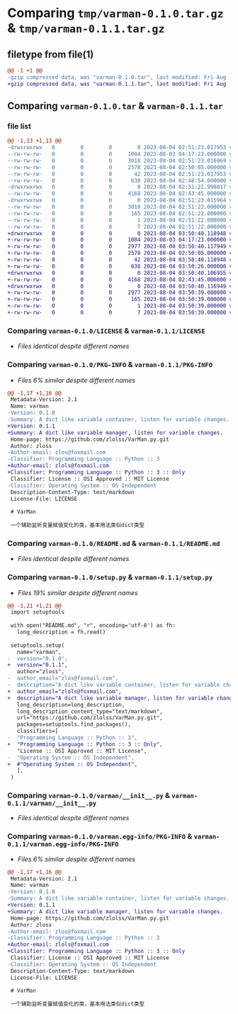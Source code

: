 # Comparing `tmp/varman-0.1.0.tar.gz` & `tmp/varman-0.1.1.tar.gz`

## filetype from file(1)

```diff
@@ -1 +1 @@
-gzip compressed data, was "varman-0.1.0.tar", last modified: Fri Aug  4 02:51:23 2023, max compression
+gzip compressed data, was "varman-0.1.1.tar", last modified: Fri Aug  4 03:50:40 2023, max compression
```

## Comparing `varman-0.1.0.tar` & `varman-0.1.1.tar`

### file list

```diff
@@ -1,13 +1,13 @@
-drwxrwxrwx   0        0        0        0 2023-08-04 02:51:23.017953 varman-0.1.0/
--rw-rw-rw-   0        0        0     1084 2023-08-03 04:17:23.000000 varman-0.1.0/LICENSE
--rw-rw-rw-   0        0        0     3018 2023-08-04 02:51:23.016969 varman-0.1.0/PKG-INFO
--rw-rw-rw-   0        0        0     2578 2023-08-04 02:50:05.000000 varman-0.1.0/README.md
--rw-rw-rw-   0        0        0       42 2023-08-04 02:51:23.017953 varman-0.1.0/setup.cfg
--rw-rw-rw-   0        0        0      630 2023-08-04 02:48:54.000000 varman-0.1.0/setup.py
-drwxrwxrwx   0        0        0        0 2023-08-04 02:51:22.998817 varman-0.1.0/varman/
--rw-rw-rw-   0        0        0     4168 2023-08-04 02:43:45.000000 varman-0.1.0/varman/__init__.py
-drwxrwxrwx   0        0        0        0 2023-08-04 02:51:23.015964 varman-0.1.0/varman.egg-info/
--rw-rw-rw-   0        0        0     3018 2023-08-04 02:51:22.000000 varman-0.1.0/varman.egg-info/PKG-INFO
--rw-rw-rw-   0        0        0      165 2023-08-04 02:51:22.000000 varman-0.1.0/varman.egg-info/SOURCES.txt
--rw-rw-rw-   0        0        0        1 2023-08-04 02:51:22.000000 varman-0.1.0/varman.egg-info/dependency_links.txt
--rw-rw-rw-   0        0        0        7 2023-08-04 02:51:22.000000 varman-0.1.0/varman.egg-info/top_level.txt
+drwxrwxrwx   0        0        0        0 2023-08-04 03:50:40.118948 varman-0.1.1/
+-rw-rw-rw-   0        0        0     1084 2023-08-03 04:17:23.000000 varman-0.1.1/LICENSE
+-rw-rw-rw-   0        0        0     2977 2023-08-04 03:50:40.117949 varman-0.1.1/PKG-INFO
+-rw-rw-rw-   0        0        0     2578 2023-08-04 02:50:05.000000 varman-0.1.1/README.md
+-rw-rw-rw-   0        0        0       42 2023-08-04 03:50:40.118948 varman-0.1.1/setup.cfg
+-rw-rw-rw-   0        0        0      638 2023-08-04 03:50:26.000000 varman-0.1.1/setup.py
+drwxrwxrwx   0        0        0        0 2023-08-04 03:50:40.106955 varman-0.1.1/varman/
+-rw-rw-rw-   0        0        0     4168 2023-08-04 02:43:45.000000 varman-0.1.1/varman/__init__.py
+drwxrwxrwx   0        0        0        0 2023-08-04 03:50:40.116949 varman-0.1.1/varman.egg-info/
+-rw-rw-rw-   0        0        0     2977 2023-08-04 03:50:39.000000 varman-0.1.1/varman.egg-info/PKG-INFO
+-rw-rw-rw-   0        0        0      165 2023-08-04 03:50:39.000000 varman-0.1.1/varman.egg-info/SOURCES.txt
+-rw-rw-rw-   0        0        0        1 2023-08-04 03:50:39.000000 varman-0.1.1/varman.egg-info/dependency_links.txt
+-rw-rw-rw-   0        0        0        7 2023-08-04 03:50:39.000000 varman-0.1.1/varman.egg-info/top_level.txt
```

### Comparing `varman-0.1.0/LICENSE` & `varman-0.1.1/LICENSE`

 * *Files identical despite different names*

### Comparing `varman-0.1.0/PKG-INFO` & `varman-0.1.1/PKG-INFO`

 * *Files 6% similar despite different names*

```diff
@@ -1,17 +1,16 @@
 Metadata-Version: 2.1
 Name: varman
-Version: 0.1.0
-Summary: A dict like variable container, listen for variable changes.
+Version: 0.1.1
+Summary: A dict like variable manager, listen for variable changes.
 Home-page: https://github.com/zlolss/VarMan.py.git
 Author: zloss
-Author-email: zlos@foxmail.com
-Classifier: Programming Language :: Python :: 3
+Author-email: zlols@foxmail.com
+Classifier: Programming Language :: Python :: 3 :: Only
 Classifier: License :: OSI Approved :: MIT License
-Classifier: Operating System :: OS Independent
 Description-Content-Type: text/markdown
 License-File: LICENSE
 
 # VarMan
 
 一个辅助监听变量赋值变化的类，基本用法类似dict类型
```

### Comparing `varman-0.1.0/README.md` & `varman-0.1.1/README.md`

 * *Files identical despite different names*

### Comparing `varman-0.1.0/setup.py` & `varman-0.1.1/setup.py`

 * *Files 19% similar despite different names*

```diff
@@ -1,21 +1,21 @@
 import setuptools
 
 with open("README.md", "r", encoding='utf-8') as fh:
   long_description = fh.read()
 
 setuptools.setup(
   name="varman",
-  version="0.1.0",
+  version="0.1.1",
   author="zloss",
-  author_email="zlos@foxmail.com",
-  description="A dict like variable container, listen for variable changes.",
+  author_email="zlols@foxmail.com",
+  description="A dict like variable manager, listen for variable changes.",
   long_description=long_description,
   long_description_content_type="text/markdown",
   url="https://github.com/zlolss/VarMan.py.git",
   packages=setuptools.find_packages(),
   classifiers=[
-  "Programming Language :: Python :: 3",
+  "Programming Language :: Python :: 3 :: Only",
   "License :: OSI Approved :: MIT License",
-  "Operating System :: OS Independent",
+  #"Operating System :: OS Independent",
   ],
 )
```

### Comparing `varman-0.1.0/varman/__init__.py` & `varman-0.1.1/varman/__init__.py`

 * *Files identical despite different names*

### Comparing `varman-0.1.0/varman.egg-info/PKG-INFO` & `varman-0.1.1/varman.egg-info/PKG-INFO`

 * *Files 6% similar despite different names*

```diff
@@ -1,17 +1,16 @@
 Metadata-Version: 2.1
 Name: varman
-Version: 0.1.0
-Summary: A dict like variable container, listen for variable changes.
+Version: 0.1.1
+Summary: A dict like variable manager, listen for variable changes.
 Home-page: https://github.com/zlolss/VarMan.py.git
 Author: zloss
-Author-email: zlos@foxmail.com
-Classifier: Programming Language :: Python :: 3
+Author-email: zlols@foxmail.com
+Classifier: Programming Language :: Python :: 3 :: Only
 Classifier: License :: OSI Approved :: MIT License
-Classifier: Operating System :: OS Independent
 Description-Content-Type: text/markdown
 License-File: LICENSE
 
 # VarMan
 
 一个辅助监听变量赋值变化的类，基本用法类似dict类型
```

